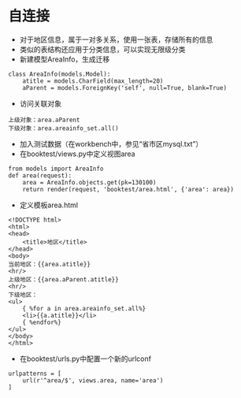 # 自连接

- 对于地区信息，属于一对多关系，使用一张表，存储所有的信息
- 类似的表结构还应用于分类信息，可以实现无限级分类
- 新建模型AreaInfo，生成迁移

```
class AreaInfo(models.Model):
    atitle = models.CharField(max_length=20)
    aParent = models.ForeignKey('self', null=True, blank=True)
```

- 访问关联对象

```
上级对象：area.aParent
下级对象：area.areainfo_set.all()
```

- 加入测试数据（在workbench中，参见“省市区mysql.txt”）
- 在booktest/views.py中定义视图area

```
from models import AreaInfo
def area(request):
    area = AreaInfo.objects.get(pk=130100)
    return render(request, 'booktest/area.html', {'area': area})
```

- 定义模板area.html

```
<!DOCTYPE html>
<html>
<head>
    <title>地区</title>
</head>
<body>
当前地区：{{area.atitle}}
<hr/>
上级地区：{{area.aParent.atitle}}
<hr/>
下级地区：
<ul>
    { %for a in area.areainfo_set.all%}
    <li>{{a.atitle}}</li>
    { %endfor%}
</ul>
</body>
</html>
```

- 在booktest/urls.py中配置一个新的urlconf

```
urlpatterns = [
    url(r'^area/$', views.area, name='area')
]
```